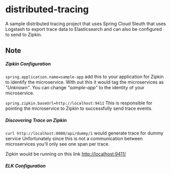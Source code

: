 # distributed-tracing

A sample distributed tracing project that uses Spring Cloud Sleuth
that uses Logstash to export trace data to Elasticsearch and can also
be configured to send to Zipkin.

## Note

##### Zipkin Configuration

`spring.application.name=sample-app` add this to your application for
 Zipkin to identify the microservice. With out this it would tag the
 microservices as _"Unknown"_. You can change _"sample-app"_ to the identity
 of your microservice.

 `spring.zipkin.baseUrl=http://localhost:9411` This is responsible for pointing
 the microservice to Zipkin to successfully send trace events.


##### Discovering Trace on Zipkin

`curl http://localhost:8080/api/dummy/1` would generate trace for dummy service
 Unfortunately since this is not a communication between microservices you'll only see one
 span per trace.


 Zipkin would be running on this link [http://localhost:9411/](http://localhost:9411/)


##### ELK Configuration


